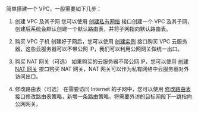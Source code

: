 简单搭建一个 VPC，一般需要如下几步：

1. 创建 VPC 及其子网
您可以使用 [创建私有网络](https://cloud.tencent.com/doc/api/245/1309) 接口创建一个 VPC 及其子网，创建后系统会默认创建一个默认路由表，并将子网指向默认路由表。

2. 购买 VPC 子机 
创建好子网后，您可以使用 [创建实例](https://cloud.tencent.com/doc/api/229/1350) 接口购买 VPC 云服务器，这些云服务器可以不带公网 IP，我们可以利用公网网关做统一出口。

3. 购买 NAT 网关（可选）
如果购买的云服务器不带公网 IP，您可以使用 [创建 NAT 网关](/doc/api/245/4094) 接口购买 NAT 网关，NAT 网关可以作为私有网络中云服务器对外访问出口。

4. 修改路由表（可选）
在需要访问 Internet 的子网中，您可以使用 [修改路由表](https://cloud.tencent.com/doc/api/245/1417) 接口修改路由表策略，新增一条路由策略，将需要外访的目标网段下一跳指向公网网关。
